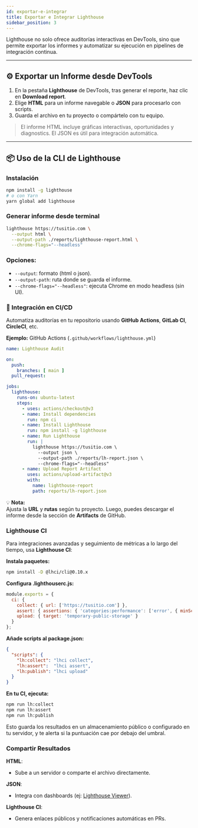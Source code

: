 ```yaml
---
id: exportar-e-integrar
title: Exportar e Integrar Lighthouse
sidebar_position: 3
---
```



Lighthouse no solo ofrece auditorías interactivas en DevTools, sino que permite exportar los informes y automatizar su ejecución en pipelines de integración continua.

---

## ⚙️ Exportar un Informe desde DevTools

1. En la pestaña **Lighthouse** de DevTools, tras generar el reporte, haz clic en **Download report**.  
2. Elige **HTML** para un informe navegable o **JSON** para procesarlo con scripts.  
3. Guarda el archivo en tu proyecto o compártelo con tu equipo.

> El informe HTML incluye gráficas interactivas, oportunidades y diagnostics. El JSON es útil para integración automática.

---

## 📦 Uso de la CLI de Lighthouse

### Instalación

```bash
npm install -g lighthouse
# o con Yarn
yarn global add lighthouse
```
### Generar informe desde terminal

```bash
lighthouse https://tusitio.com \
  --output html \
  --output-path ./reports/lighthouse-report.html \
  --chrome-flags="--headless"
```
### Opciones:

- `--output`: formato (html o json).
- `--output-path`: ruta donde se guarda el informe.
- `--chrome-flags="--headless"`: ejecuta Chrome en modo headless (sin UI).

### 🤖 Integración en CI/CD  
Automatiza auditorías en tu repositorio usando **GitHub Actions**, **GitLab CI**, **CircleCI**, etc.  

**Ejemplo:** GitHub Actions (`.github/workflows/lighthouse.yml`)  
```yaml 
name: Lighthouse Audit

on:
  push:
    branches: [ main ]
  pull_request:

jobs:
  lighthouse:
    runs-on: ubuntu-latest
    steps:
      - uses: actions/checkout@v3
      - name: Install dependencies
        run: npm ci
      - name: Install Lighthouse
        run: npm install -g lighthouse
      - name: Run Lighthouse
        run: |
          lighthouse https://tusitio.com \
            --output json \
            --output-path ./reports/lh-report.json \
            --chrome-flags="--headless"
      - name: Upload Report Artifact
        uses: actions/upload-artifact@v3
        with:
          name: lighthouse-report
          path: reports/lh-report.json
```

💡 **Nota:**  
Ajusta la **URL** y **rutas** según tu proyecto. Luego, puedes descargar el informe desde la sección de **Artifacts** de GitHub.  

### Lighthouse CI  
Para integraciones avanzadas y seguimiento de métricas a lo largo del tiempo, usa **Lighthouse CI**:  

**Instala paquetes:**  

```bash
npm install -D @lhci/cli@0.10.x
```
**Configura .lighthouserc.js:**

```js
module.exports = {
  ci: {
    collect: { url: ['https://tusitio.com'] },
    assert: { assertions: { 'categories:performance': ['error', { minScore: 0.9 }] } },
    upload: { target: 'temporary-public-storage' }
  }
};
```

**Añade scripts al package.json:**

```json
{
  "scripts": {
    "lh:collect": "lhci collect",
    "lh:assert":  "lhci assert",
    "lh:publish": "lhci upload"
  }
}
```

**En tu CI, ejecuta:**

```bash
npm run lh:collect
npm run lh:assert
npm run lh:publish


```
Esto guarda los resultados en un almacenamiento público o configurado en tu servidor, y te alerta si la puntuación cae por debajo del umbral.



###  Compartir Resultados

**HTML**:  
- Sube a un servidor o comparte el archivo directamente.  

**JSON**:  
- Integra con dashboards (ej: [Lighthouse Viewer](https://googlechrome.github.io/lighthouse/viewer/)).  

**Lighthouse CI**:  
- Genera enlaces públicos y notificaciones automáticas en PRs.  

